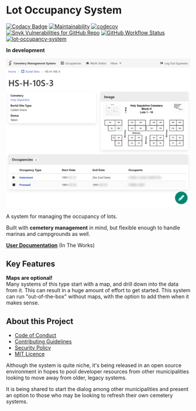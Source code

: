 # Lot Occupancy System

[![Codacy Badge](https://app.codacy.com/project/badge/Grade/87f68ffeb2524c1fb0991d544e6afffb)](https://www.codacy.com/gh/cityssm/lot-occupancy-system/dashboard?utm_source=github.com&utm_medium=referral&utm_content=cityssm/lot-occupancy-system&utm_campaign=Badge_Grade)
[![Maintainability](https://api.codeclimate.com/v1/badges/11a8975b332f66e6eec7/maintainability)](https://codeclimate.com/github/cityssm/lot-occupancy-system/maintainability)
[![codecov](https://codecov.io/gh/cityssm/lot-occupancy-system/branch/main/graph/badge.svg?token=1M38ZVCLKE)](https://codecov.io/gh/cityssm/lot-occupancy-system)
[![Snyk Vulnerabilities for GitHub Repo](https://img.shields.io/snyk/vulnerabilities/github/cityssm/lot-occupancy-system)](https://app.snyk.io/org/cityssm/project/ea456d07-9674-4c74-b3d1-1452a8183153)
[![GitHub Workflow Status](https://img.shields.io/github/actions/workflow/status/cityssm/lot-occupancy-system/coverage.yml?branch=main)](https://github.com/cityssm/lot-occupancy-system/actions/workflows/coverage.yml)
[![lot-occupancy-system](https://img.shields.io/endpoint?url=https://dashboard.cypress.io/badge/simple/xya1fn&style=flat&logo=cypress)](https://dashboard.cypress.io/projects/xya1fn/runs)

**In development**

![Lot View](docs/images/lotView.png)

A system for managing the occupancy of lots.

Built with **cemetery management** in mind, but flexible enough to handle marinas and campgrounds as well.

[**User Documentation**](docs/) (In The Works)

## Key Features

**Maps are optional!**<br />
Many systems of this type start with a map, and drill down into the data from it.
This can result in a huge amount of effort to get started.
This system can run "out-of-the-box" without maps, with the option to add them when it makes sense.

## About this Project

- [Code of Conduct](CODE_OF_CONDUCT.md)
- [Contributing Guidelines](CONTRIBUTING.md)
- [Security Policy](SECURITY.md)
- [MIT Licence](LICENSE.md)

Although the system is quite niche, it's being released in an open source environment in hopes to pool developer resources from other municipalities looking to move away from older, legacy systems.

It is being shared to start the dialog among other municipalities and present an option to those who may be looking to refresh their own cemetery systems.
